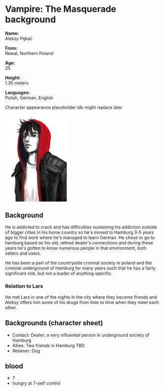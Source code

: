 # Vampire: The Masquerade background

**Name:**   
Aleksy Pękać

**From:**   
Rewal, Northern Poland

**Age:**    
25

**Height:**     
1.35 meters

**Languages:**  
Polish, German, English

Character appearance placeholder idk might replace later

<img src="potential character art.jpg" alt="character appearance" width="200"/>

## Background

He is addicted to crack and has difficulties sustaining his addiction outside of bigger cities in his home country so he's moved to Hamburg 3-5 years ago to find work where he's managed to learn German. He chose to go to hamburg based on his old, retired dealer's connections and during these years he's gotten to know numerous people in that environment, both sellers and users.

He has been a part of the countryside criminal society in poland and the criminal underground of Hamburg for many years such that he has a fairly significant role, but not a leader of anything specific.

### Relation to Lars
He met Lars in one of the nights in the city where they became friends and Aleksy offers him some of his drugs from time to time when they meet each other.

## Backgrounds (character sheet)

*   Contact:    Dealer; a very influential person in underground society of Hamburg
*   Allies:     Two friends in Hamburg TBD
*   Retainer:   Dog

## blood
*   7
*   hungry at 7-self control
